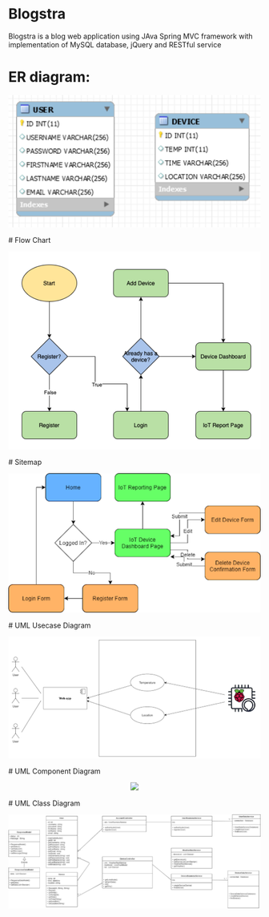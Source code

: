 # Blogstra
<p> Blogstra is a blog web application using JAva Spring MVC framework with implementation of  MySQL database, jQuery and RESTful service </p>

# ER diagram:
<p align="center">
<img src="Diagram/CST361-ERDiagram.png"/>
</p>
# Flow Chart
<p align="center">
<img src="Diagram/CST361-FlowChart.png"/>
</p>
# Sitemap
<p align="center">
<img src="Diagram/CST361-Sitemap.png"/>
</p>
# UML Usecase Diagram
<p align="center">
<img src="Diagram/CST361-UseCaseDiagram.png"/>
</p>
# UML Component Diagram
<p align="center">
<img src="Diagram/CST361-UMLComponentDiagram.png"/>
</p>
# UML Class Diagram
<p align="center">
<img src="Diagram/CST361-UMLClassDiagram.png"/>
</p>

